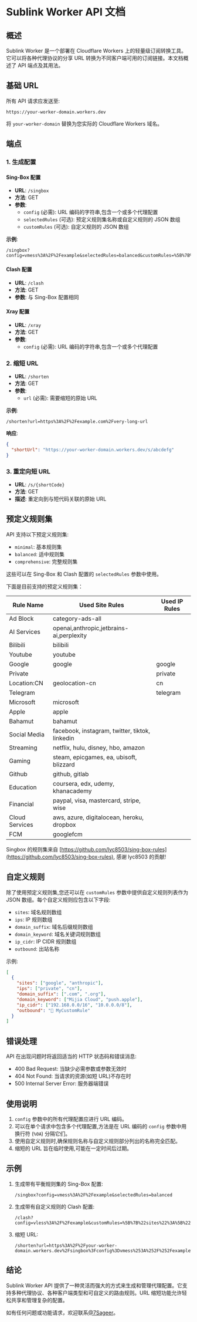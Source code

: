 # Sublink Worker API 文档

## 概述

Sublink Worker 是一个部署在 Cloudflare Workers 上的轻量级订阅转换工具。它可以将各种代理协议的分享 URL 转换为不同客户端可用的订阅链接。本文档概述了 API 端点及其用法。

## 基础 URL

所有 API 请求应发送至:

```
https://your-worker-domain.workers.dev
```

将 `your-worker-domain` 替换为您实际的 Cloudflare Workers 域名。

## 端点

### 1. 生成配置

#### Sing-Box 配置

- **URL**: `/singbox`
- **方法**: GET
- **参数**:
  - `config` (必需): URL 编码的字符串,包含一个或多个代理配置
  - `selectedRules` (可选): 预定义规则集名称或自定义规则的 JSON 数组
  - `customRules` (可选): 自定义规则的 JSON 数组

**示例**:
```
/singbox?config=vmess%3A%2F%2Fexample&selectedRules=balanced&customRules=%5B%7B%22sites%22%3A%5B%22example.com%22%5D%2C%22ips%22%3A%5B%22192.168.1.1%22%5D%2C%22domain_suffix%22%3A%5B%22.com%22%5D%2C%22ip_cidr%22%3A%5B%2210.0.0.0%2F8%22%5D%2C%22outbound%22%3A%22MyCustomRule%22%7D%5D
```

#### Clash 配置

- **URL**: `/clash`
- **方法**: GET
- **参数**: 与 Sing-Box 配置相同

#### Xray 配置

- **URL**: `/xray`
- **方法**: GET
- **参数**:
  - `config` (必需): URL 编码的字符串,包含一个或多个代理配置

### 2. 缩短 URL

- **URL**: `/shorten`
- **方法**: GET
- **参数**:
  - `url` (必需): 需要缩短的原始 URL

**示例**:
```
/shorten?url=https%3A%2F%2Fexample.com%2Fvery-long-url
```

**响应**:
```json
{
  "shortUrl": "https://your-worker-domain.workers.dev/s/abcdefg"
}
```

### 3. 重定向短 URL

- **URL**: `/s/{shortCode}`
- **方法**: GET
- **描述**: 重定向到与短代码关联的原始 URL

## 预定义规则集

API 支持以下预定义规则集:

- `minimal`: 基本规则集
- `balanced`: 适中规则集
- `comprehensive`: 完整规则集

这些可以在 Sing-Box 和 Clash 配置的 `selectedRules` 参数中使用。

下面是目前支持的预定义规则集：

| Rule Name | Used Site Rules | Used IP Rules |
|---|---|---|
| Ad Block | category-ads-all |  |
| AI Services | openai,anthropic,jetbrains-ai,perplexity |  |
| Bilibili | bilibili |  |
| Youtube | youtube |  |
| Google | google | google |
| Private |  | private |
| Location:CN | geolocation-cn | cn |
| Telegram |  | telegram |
| Microsoft | microsoft |  |
| Apple | apple |  |
| Bahamut | bahamut |  |
| Social Media | facebook, instagram, twitter, tiktok, linkedin |  |
| Streaming | netflix, hulu, disney, hbo, amazon |  |
| Gaming | steam, epicgames, ea, ubisoft, blizzard |  |
| Github | github, gitlab |  |
| Education | coursera, edx, udemy, khanacademy |  |
| Financial | paypal, visa, mastercard, stripe, wise |  |
| Cloud Services | aws, azure, digitalocean, heroku, dropbox |  |
| FCM | googlefcm |  |

Singbox 的规则集来自 [https://github.com/lyc8503/sing-box-rules](https://github.com/lyc8503/sing-box-rules), 感谢 lyc8503 的贡献!

## 自定义规则

除了使用预定义规则集,您还可以在 `customRules` 参数中提供自定义规则列表作为 JSON 数组。每个自定义规则应包含以下字段:

- `sites`: 域名规则数组
- `ips`: IP 规则数组
- `domain_suffix`: 域名后缀规则数组
- `domain_keyword`: 域名关键词规则数组
- `ip_cidr`: IP CIDR 规则数组
- `outbound`: 出站名称

示例:

```json
[
  {
    "sites": ["google", "anthropic"],
    "ips": ["private", "cn"],
    "domain_suffix": [".com", ".org"],
    "domain_keyword": ["Mijia Cloud", "push.apple"],
    "ip_cidr": ["192.168.0.0/16", "10.0.0.0/8"],
    "outbound": "🤪 MyCustomRule"
  }
]
```

## 错误处理

API 在出现问题时将返回适当的 HTTP 状态码和错误消息:

- 400 Bad Request: 当缺少必需参数或参数无效时
- 404 Not Found: 当请求的资源(如短 URL)不存在时
- 500 Internal Server Error: 服务器端错误

## 使用说明

1. `config` 参数中的所有代理配置应进行 URL 编码。
2. 可以在单个请求中包含多个代理配置,方法是在 URL 编码的 `config` 参数中用换行符 (`%0A`) 分隔它们。
3. 使用自定义规则时,确保规则名称与自定义规则部分列出的名称完全匹配。
4. 缩短的 URL 旨在临时使用,可能在一定时间后过期。

## 示例

1. 生成带有平衡规则集的 Sing-Box 配置:
   ```
   /singbox?config=vmess%3A%2F%2Fexample&selectedRules=balanced
   ```

2. 生成带有自定义规则的 Clash 配置:
   ```
   /clash?config=vless%3A%2F%2Fexample&customRules=%5B%7B%22sites%22%3A%5B%22example.com%22%5D%2C%22ips%22%3A%5B%22192.168.1.1%22%5D%2C%22domain_suffix%22%3A%5B%22.com%22%5D%2C%22domain_keyword%22%3A%5B%22Mijia%20Cloud%22%5D%2C%22ip_cidr%22%3A%5B%2210.0.0.0%2F8%22%5D%2C%22outbound%22%3A%22MyCustomRule%22%7D%5D
   ```

3. 缩短 URL:
   ```
   /shorten?url=https%3A%2F%2Fyour-worker-domain.workers.dev%2Fsingbox%3Fconfig%3Dvmess%253A%252F%252Fexample%26selectedRules%3Dbalanced
   ```

## 结论

Sublink Worker API 提供了一种灵活而强大的方式来生成和管理代理配置。它支持多种代理协议、各种客户端类型和可自定义的路由规则。URL 缩短功能允许轻松共享和管理复杂的配置。

如有任何问题或功能请求，欢迎联系[@7Sageer](https://github.com/7Sageer)。
